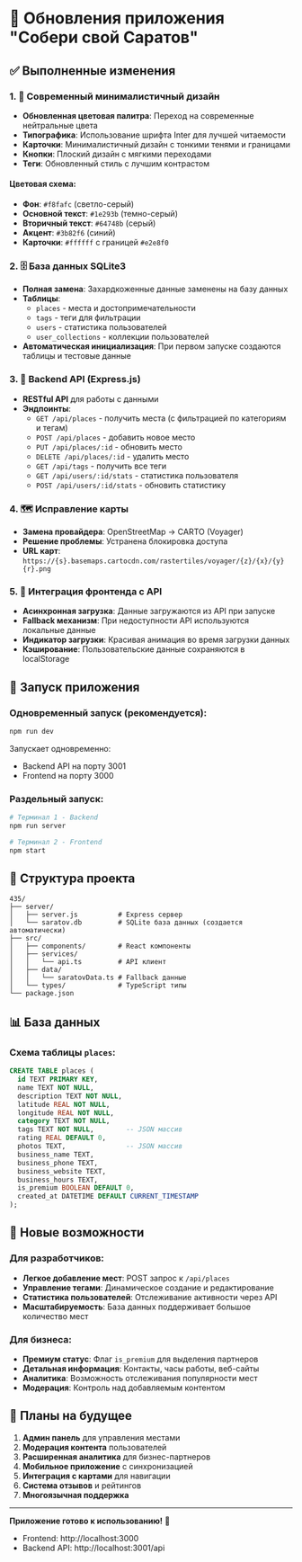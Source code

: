 # 🎨 Обновления приложения "Собери свой Саратов"

## ✅ Выполненные изменения

### 1. 🎨 Современный минималистичный дизайн
- **Обновленная цветовая палитра**: Переход на современные нейтральные цвета
- **Типографика**: Использование шрифта Inter для лучшей читаемости
- **Карточки**: Минималистичный дизайн с тонкими тенями и границами
- **Кнопки**: Плоский дизайн с мягкими переходами
- **Теги**: Обновленный стиль с лучшим контрастом

#### Цветовая схема:
- **Фон**: `#f8fafc` (светло-серый)
- **Основной текст**: `#1e293b` (темно-серый)
- **Вторичный текст**: `#64748b` (серый)
- **Акцент**: `#3b82f6` (синий)
- **Карточки**: `#ffffff` с границей `#e2e8f0`

### 2. 🗄️ База данных SQLite3
- **Полная замена**: Захардкоженные данные заменены на базу данных
- **Таблицы**:
  - `places` - места и достопримечательности
  - `tags` - теги для фильтрации
  - `users` - статистика пользователей
  - `user_collections` - коллекции пользователей
- **Автоматическая инициализация**: При первом запуске создаются таблицы и тестовые данные

### 3. 🚀 Backend API (Express.js)
- **RESTful API** для работы с данными
- **Эндпоинты**:
  - `GET /api/places` - получить места (с фильтрацией по категориям и тегам)
  - `POST /api/places` - добавить новое место
  - `PUT /api/places/:id` - обновить место
  - `DELETE /api/places/:id` - удалить место
  - `GET /api/tags` - получить все теги
  - `GET /api/users/:id/stats` - статистика пользователя
  - `POST /api/users/:id/stats` - обновить статистику

### 4. 🗺️ Исправление карты
- **Замена провайдера**: OpenStreetMap → CARTO (Voyager)
- **Решение проблемы**: Устранена блокировка доступа
- **URL карт**: `https://{s}.basemaps.cartocdn.com/rastertiles/voyager/{z}/{x}/{y}{r}.png`

### 5. 🔄 Интеграция фронтенда с API
- **Асинхронная загрузка**: Данные загружаются из API при запуске
- **Fallback механизм**: При недоступности API используются локальные данные
- **Индикатор загрузки**: Красивая анимация во время загрузки данных
- **Кэширование**: Пользовательские данные сохраняются в localStorage

## 🚀 Запуск приложения

### Одновременный запуск (рекомендуется):
```bash
npm run dev
```
Запускает одновременно:
- Backend API на порту 3001
- Frontend на порту 3000

### Раздельный запуск:
```bash
# Терминал 1 - Backend
npm run server

# Терминал 2 - Frontend  
npm start
```

## 🔧 Структура проекта

```
435/
├── server/
│   ├── server.js          # Express сервер
│   └── saratov.db         # SQLite база данных (создается автоматически)
├── src/
│   ├── components/        # React компоненты
│   ├── services/
│   │   └── api.ts         # API клиент
│   ├── data/
│   │   └── saratovData.ts # Fallback данные
│   └── types/             # TypeScript типы
└── package.json
```

## 📊 База данных

### Схема таблицы `places`:
```sql
CREATE TABLE places (
  id TEXT PRIMARY KEY,
  name TEXT NOT NULL,
  description TEXT NOT NULL,
  latitude REAL NOT NULL,
  longitude REAL NOT NULL,
  category TEXT NOT NULL,
  tags TEXT NOT NULL,        -- JSON массив
  rating REAL DEFAULT 0,
  photos TEXT,               -- JSON массив
  business_name TEXT,
  business_phone TEXT,
  business_website TEXT,
  business_hours TEXT,
  is_premium BOOLEAN DEFAULT 0,
  created_at DATETIME DEFAULT CURRENT_TIMESTAMP
);
```

## 🎯 Новые возможности

### Для разработчиков:
- **Легкое добавление мест**: POST запрос к `/api/places`
- **Управление тегами**: Динамическое создание и редактирование
- **Статистика пользователей**: Отслеживание активности через API
- **Масштабируемость**: База данных поддерживает большое количество мест

### Для бизнеса:
- **Премиум статус**: Флаг `is_premium` для выделения партнеров
- **Детальная информация**: Контакты, часы работы, веб-сайты
- **Аналитика**: Возможность отслеживания популярности мест
- **Модерация**: Контроль над добавляемым контентом

## 🔮 Планы на будущее

1. **Админ панель** для управления местами
2. **Модерация контента** пользователей
3. **Расширенная аналитика** для бизнес-партнеров
4. **Мобильное приложение** с синхронизацией
5. **Интеграция с картами** для навигации
6. **Система отзывов** и рейтингов
7. **Многоязычная поддержка**

---

**Приложение готово к использованию!** 🎉
- Frontend: http://localhost:3000
- Backend API: http://localhost:3001/api
